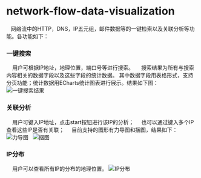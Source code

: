 network-flow-data-visualization
=================================== 
    网络流中的HTTP，DNS，IP五元组，邮件数据等的一键检索以及关联分析等功能。各功能如下：
### 一键搜索 
     用户可根据IP地址，地理位置，端口号等进行搜索。
     搜索结果为所有与搜索内容相关的数据字段以及这些字段的统计数据。
     其中数据字段用表格形式，支持分页功能；统计数据用ECharts统计图表进行展示。结果如下图：
![一键搜索结果](https://github.com/xiaoguo16/network-data-visualization/resultPics/searchResult.png")       
### 关联分析 
     用户可键入IP地址，点击start按钮进行该IP的分析；
     也可以通过键入多个IP查看这些IP是否有关联；
     目前支持的图形有力导图和捆图，结果如下：
![力导图](https://github.com/xiaoguo16/network-data-visualization/blob/master/resultPics/correlation1.png")   
![捆图](https://github.com/xiaoguo16/network-data-visualization/resultPics/correlation2.png")  
### IP分布
     用户可以查看所有IP的分布的地理位置。
![IP分布](https://github.com/xiaoguo16/network-data-visualization/resultPics/IP.png")  


